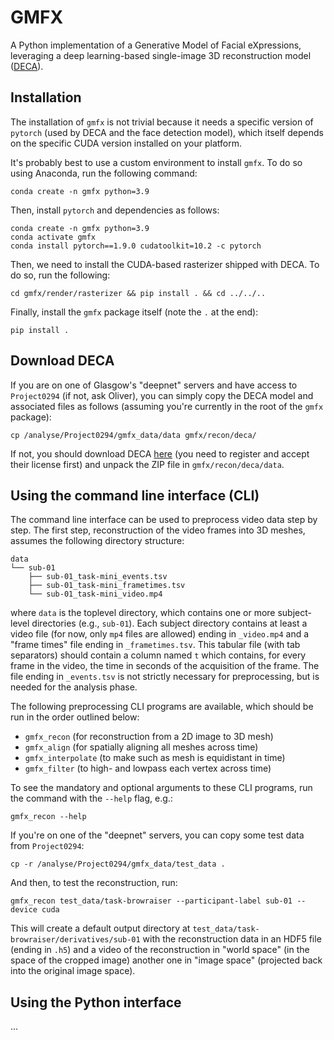 # GMFX
A Python implementation of a Generative Model of Facial eXpressions, leveraging a deep learning-based
single-image 3D reconstruction model ([DECA](https://deca.is.tue.mpg.de/)).

## Installation
The installation of `gmfx` is not trivial because it needs a specific version of `pytorch` (used by DECA and the face detection model), which itself depends on the specific CUDA version installed on your platform.

It's probably best to use a custom environment to install `gmfx`. To do so using Anaconda, run the following command:

```
conda create -n gmfx python=3.9
```

Then, install `pytorch` and dependencies as follows:

```
conda create -n gmfx python=3.9
conda activate gmfx
conda install pytorch==1.9.0 cudatoolkit=10.2 -c pytorch
```

Then, we need to install the CUDA-based rasterizer shipped with DECA. To do so, run the following:

```
cd gmfx/render/rasterizer && pip install . && cd ../../..
```

Finally, install the `gmfx` package itself (note the `.` at the end):

```
pip install .
```

## Download DECA
If you are on one of Glasgow's "deepnet" servers and have access to `Project0294` (if not, ask Oliver), you can simply copy the DECA model and associated files as follows (assuming you're currently in the root of the `gmfx` package):

```
cp /analyse/Project0294/gmfx_data/data gmfx/recon/deca/
```

If not, you should download DECA [here](https://deca.is.tue.mpg.de/) (you need to register and accept their license first) and unpack the ZIP file in `gmfx/recon/deca/data`.

## Using the command line interface (CLI)
The command line interface can be used to preprocess video data step by step. The first step, reconstruction of the video frames into 3D meshes, assumes the following directory structure:

```
data
└── sub-01
    ├── sub-01_task-mini_events.tsv
    ├── sub-01_task-mini_frametimes.tsv
    └── sub-01_task-mini_video.mp4
```

where `data` is the toplevel directory, which contains one or more subject-level directories (e.g., `sub-01`). Each subject directory contains at least a video file (for now, only `mp4` files are allowed) ending in `_video.mp4` and a "frame times" file ending in `_frametimes.tsv`. This tabular file (with tab separators) should contain a column named `t` which contains, for every frame in the video, the time in seconds of the acquisition of the frame. The file ending in `_events.tsv` is not strictly necessary for preprocessing, but is needed for the analysis phase.

The following preprocessing CLI programs are available, which should be run in the order outlined below:

* `gmfx_recon` (for reconstruction from a 2D image to 3D mesh)
* `gmfx_align` (for spatially aligning all meshes across time)
* `gmfx_interpolate` (to make such as mesh is equidistant in time)
* `gmfx_filter` (to high- and lowpass each vertex across time)

To see the mandatory and optional arguments to these CLI programs, run the command with the `--help` flag, e.g.:

```
gmfx_recon --help
```

If you're on one of the "deepnet" servers, you can copy some test data from `Project0294`:

```
cp -r /analyse/Project0294/gmfx_data/test_data .
```

And then, to test the reconstruction, run:

```
gmfx_recon test_data/task-browraiser --participant-label sub-01 --device cuda
```

This will create a default output directory at `test_data/task-browraiser/derivatives/sub-01` with the reconstruction data in an HDF5 file (ending in `.h5`) and a video of the reconstruction in "world space" (in the space of the cropped image) another one in "image space" (projected back into the original image space).

## Using the Python interface

...
